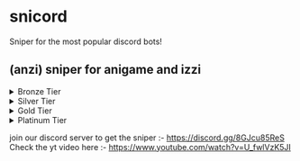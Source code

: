 # snicord
Sniper for the most popular discord bots!
## (anzi) sniper for anigame and izzi 

<details>
<summary>Bronze Tier</summary>
<br>
* Snipes Anigame/Izzi Cards (on/off)
* Snipes only where you want it to (add/remove channels being sniped manually using in-discord commands)
* Get Claimed Card Alerts in Discord (on/off) (does not mention/ping)
</details>

<details>
<summary>Silver Tier</summary>
<br>
* Snipes Anigame/Izzi Cards (on/off)
* Snipes only where you want it to (add/remove channels being sniped using in-discord commands)
* Get Claimed Card Alerts (on/off)  (does not mention/ping)
* In-Discord Usable Commands 
* Custom Latency before claiming a Card (on/off)/(seconds) 
* Anigame/Izzi Hourly/Lottery Commands after a specific time interval (on/off) (interval cannot be changed)
</details>

<details>
<summary>Gold Tier</summary>
<br>
* Snipes Anigame/Izzi Cards (on/off)
* Snipes only where you want it to (add/remove channels being sniped using in-discord commands)
* Get Claimed Card Alerts (on/off)  (does mention/ping according to rarity settings )
* In-Discord Usable Commands 
* Custom Latency before claiming a Card (on/off)/(seconds) 
* Anigame/Izzi Hourly/Lottery/bt all Commands after a variable time interval (on/off) (interval can be changed)
* Controller Account 
* Custom Spammer works on multiple channels (on/off) 
</details>

<details>
<summary>Platinum Tier</summary>
<br>
* Snipes Anigame/Izzi Cards (on/off)
* Snipes only where you want it to (add/remove channels being sniped using in-discord commands)
* Get Claimed Card Alerts (on/off)  (does mention/ping according to rarity settings )
* In-Discord Usable Commands 
* Custom Latency before claiming a Card (on/off)/(seconds) 
* Anigame/Izzi Hourly/Lottery/bt all/rd bt all Commands after a variable time interval (on/off) (interval can be changed)
* Location/Floor Clearer (on/off)  bt > bt all > fl n (in loop , interval can be changed)
* Custom Spammer works on multiple channels (on/off)
* Controller Account 
* Multiple Accounts Support 
* Stays online 24/7~ in replit (might experience a few downtimes, depends on replit, will start again shortly) 
</details>

join our discord server to get the sniper :-
https://discord.gg/8GJcu85ReS <br>
Check the yt video here :- 
https://www.youtube.com/watch?v=U_fwlVzK5JI
